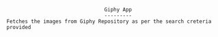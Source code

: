                                     Giphy App
                                    ---------
    Fetches the images from Giphy Repository as per the search creteria provided
    

